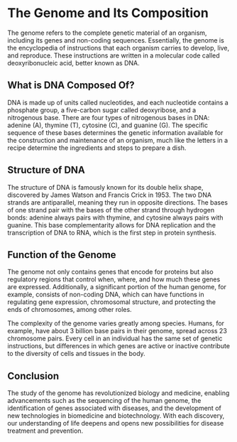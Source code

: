 # The Genome and Its Composition

The genome refers to the complete genetic material of an organism, including its genes and non-coding sequences. Essentially, the genome is the encyclopedia of instructions that each organism carries to develop, live, and reproduce. These instructions are written in a molecular code called deoxyribonucleic acid, better known as DNA.

## What is DNA Composed Of?

DNA is made up of units called nucleotides, and each nucleotide contains a phosphate group, a five-carbon sugar called deoxyribose, and a nitrogenous base. There are four types of nitrogenous bases in DNA: adenine (A), thymine (T), cytosine (C), and guanine (G). The specific sequence of these bases determines the genetic information available for the construction and maintenance of an organism, much like the letters in a recipe determine the ingredients and steps to prepare a dish.

## Structure of DNA

The structure of DNA is famously known for its double helix shape, discovered by James Watson and Francis Crick in 1953. The two DNA strands are antiparallel, meaning they run in opposite directions. The bases of one strand pair with the bases of the other strand through hydrogen bonds: adenine always pairs with thymine, and cytosine always pairs with guanine. This base complementarity allows for DNA replication and the transcription of DNA to RNA, which is the first step in protein synthesis.

## Function of the Genome

The genome not only contains genes that encode for proteins but also regulatory regions that control when, where, and how much these genes are expressed. Additionally, a significant portion of the human genome, for example, consists of non-coding DNA, which can have functions in regulating gene expression, chromosomal structure, and protecting the ends of chromosomes, among other roles.

The complexity of the genome varies greatly among species. Humans, for example, have about 3 billion base pairs in their genome, spread across 23 chromosome pairs. Every cell in an individual has the same set of genetic instructions, but differences in which genes are active or inactive contribute to the diversity of cells and tissues in the body.

## Conclusion

The study of the genome has revolutionized biology and medicine, enabling advancements such as the sequencing of the human genome, the identification of genes associated with diseases, and the development of new technologies in biomedicine and biotechnology. With each discovery, our understanding of life deepens and opens new possibilities for disease treatment and prevention.
